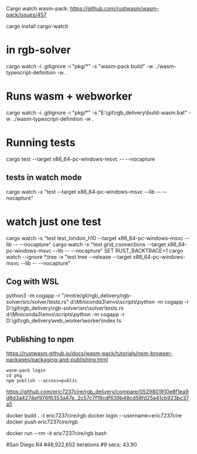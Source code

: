 
Cargo watch wasm-pack:
https://github.com/rustwasm/wasm-pack/issues/457

cargo install cargo-watch
# in rgb-solver
cargo watch -i .gitignore -i "pkg/*" -s "wasm-pack build" -w ../wasm-typescript-definition -w .

# Runs wasm + webworker
cargo watch -i .gitignore -i "pkg/*" -s "E:\git\rgb_delivery\build-wasm.bat" -w ../wasm-typescript-definition -w .

# Running tests
cargo test --target x86_64-pc-windows-msvc  -- --nocapture

## tests in watch mode
cargo watch -x "test --target x86_64-pc-windows-msvc --lib -- --nocapture"

# watch just one test
cargo watch -x "test test_london_h10 --target x86_64-pc-windows-msvc --lib -- --nocapture"
cargo watch -x "test grid_connections --target x86_64-pc-windows-msvc --lib -- --nocapture"
SET RUST_BACKTRACE=1
cargo watch --ignore *.tree -x "test tree --release --target x86_64-pc-windows-msvc  --lib -- --nocapture"


## Cog with WSL
python3 -m cogapp -r "/mnt/e/git/rgb_delivery/rgb-solver/src/solver/tests.rs"
d:\Miniconda3\envs\scripts\python -m cogapp -r D:\git\rgb_delivery\rgb-solver\src\solver\tests.rs
d:\Miniconda3\envs\scripts\python -m cogapp -r D:\git\rgb_delivery\web_worker\worker\index.ts

## Publishing to npm 
https://rustwasm.github.io/docs/wasm-pack/tutorials/npm-browser-packages/packaging-and-publishing.html

```
wasm-pack login
cd pkg
npm publish --access=public
```

https://github.com/eric7237cire/rgb_delivery/compare/0529801910e8f1ea9d8d3a4274ef976f6353a47e..2c57c7f19cdf639b48cd58fd25a41cb923bc37a5

docker build . -t eric7237cire/rgb
docker login --username=eric7237cire
docker push eric7237cire/rgb

docker run --rm  -it eric7237cire/rgb bash

#San Diego R4
#46,922,652 iterations
#9 secs: 43.90